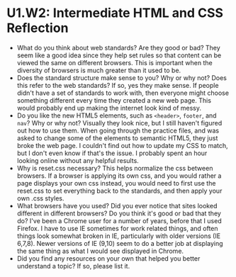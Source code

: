 # U1.W2: Intermediate HTML and CSS Reflection

* What do you think about web standards? Are they good or bad?
They seem like a good idea since they help set rules so that content can be viewed the same on different browsers. This is important when the diversity of browsers is much greater than it used to be.
* Does the standard structure make sense to you? Why or why not?
Does this refer to the web standards? If so, yes they make sense. If people didn't have a set of standards to work with, then everyone might choose something different every time they created a new web page. This would probably end up making the internet look kind of messy.
* Do you like the new HTML5 elements, such as `<header>`, `footer`, and `nav`? Why or why not?
Visually they look nice, but I still haven't figured out how to use them. When going through the practice files, and was asked to change some of the elements to semantic HTML5, they just broke the web page. I couldn't find out how to update my CSS to match, but I don't even know if that's the issue. I probably spent an hour looking online without any helpful results.
* Why is reset.css necessary? 
This helps normalize the css between browsers. If a browser is applying its own css, and you would rather a page displays your own css instead, you would need to first use the reset.css to set everything back to the standards, and then apply your own .css styles.
* What browsers have you used? Did you ever notice that sites looked different in different browsers? Do you think it's good or bad that they do?
I've been a Chrome user for a number of years, before that I used Firefox. I have to use IE sometimes for work related things, and often things look somewhat broken in IE, particularly with older versions (IE 6,7,8). Newer versions of IE (9,10) seem to do a better job at displaying the same thing as what I would see displayed in Chrome.
* Did you find any resources on your own that helped you better understand a topic? If so, please list it.